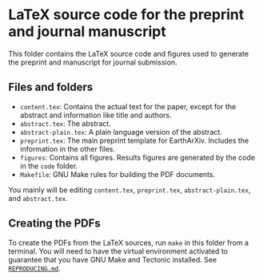 # LaTeX source code for the preprint and journal manuscript

This folder contains the LaTeX source code and figures used to generate the
preprint and manuscript for journal submission.

## Files and folders

* `content.tex`: Contains the actual text for the paper, except for the
  abstract and information like title and authors.
* `abstract.tex`: The abstract.
* `abstract-plain.tex`: A plain language version of the abstract.
* `preprint.tex`: The main preprint template for EarthArXiv. Includes the
  information in the other files.
* `figures`: Contains all figures. Results figures are generated by the code in
  the `code` folder.
* `Makefile`: GNU Make rules for building the PDF documents.

You mainly will be editing `content.tex`, `preprint.tex`, `abstract-plain.tex`,
and `abstract.tex`.

## Creating the PDFs

To create the PDFs from the LaTeX sources, run `make` in this folder from a
terminal. You will need to have the virtual environment activated to guarantee
that you have GNU Make and Tectonic installed.
See [`REPRODUCING.md`](../REPRODUCING.md).
